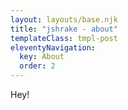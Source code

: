```yaml
---
layout: layouts/base.njk
title: "jshrake - about"
templateClass: tmpl-post
eleventyNavigation:
  key: About
  order: 2
---
```


Hey!